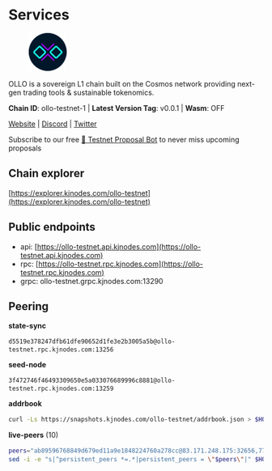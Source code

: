 # Services

<figure><img src="https://raw.githubusercontent.com/kj89/cosmos-images/main/logos/ollo.png" alt=""><figcaption></figcaption></figure>

OLLO is a sovereign L1 chain built on the Cosmos network providing  next-gen trading tools & sustainable tokenomics.

**Chain ID**: ollo-testnet-1 | **Latest Version Tag**: v0.0.1 | **Wasm**: OFF

[Website](https://www.ollostation.zone) | [Discord](https://discord.com/invite/GxBqZ9mSSm) | [Twitter](https://twitter.com/OLLOStation)



Subscribe to our free [🤖 Testnet Proposal Bot](https://t.me/kjnodes_testnet_proposal_bot) to never miss upcoming proposals


## Chain explorer
[https://explorer.kjnodes.com/ollo-testnet](https://explorer.kjnodes.com/ollo-testnet)

## Public endpoints

* api: [https://ollo-testnet.api.kjnodes.com](https://ollo-testnet.api.kjnodes.com)
* rpc: [https://ollo-testnet.rpc.kjnodes.com](https://ollo-testnet.rpc.kjnodes.com)
* grpc: ollo-testnet.grpc.kjnodes.com:13290

## Peering

**state-sync**

```text
d5519e378247dfb61dfe90652d1fe3e2b3005a5b@ollo-testnet.rpc.kjnodes.com:13256
```

**seed-node**

```text
3f472746f46493309650e5a033076689996c8881@ollo-testnet.rpc.kjnodes.com:13259
```

**addrbook**
```bash
curl -Ls https://snapshots.kjnodes.com/ollo-testnet/addrbook.json > $HOME/.ollo/config/addrbook.json
```

**live-peers** (10)
```bash
peers="ab89596768849d679ed11a9e1848224760a278cc@83.171.248.175:32656,771cfca799033e327511b25ae77784e02818d77f@65.108.101.4:23486,032845b1a798108bfc1fd91ebe5bdbbccd4a34d8@135.181.221.186:32656,125b0e30f00df3ff2ee7b29b7992ed888998ad31@65.109.28.177:47656,799dff05af5d30477f44c816753ff89104b2b8b5@116.202.227.117:32656,15bcdea616c717eb4356e125d4f631aaa596dfd5@65.108.77.106:26929,42beefd08b5f8580177d1506220db3a548090262@65.108.195.29:26116,29b78da822388df177f4111e6589958d9f796f06@65.109.122.105:60856,0f99f7481a1b49701866ddbdfe71dc3b2fd792d8@109.123.244.56:26626,d5519e378247dfb61dfe90652d1fe3e2b3005a5b@65.109.68.190:13256"
sed -i -e "s|^persistent_peers *=.*|persistent_peers = \"$peers\"|" $HOME/.ollo/config/config.toml
```
